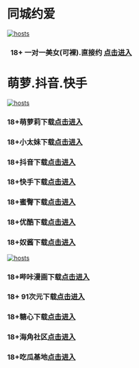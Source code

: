 # 同城约爱
[](#聊天)
[![hosts](https://av8600.github.io/image/ha1.jpg)](#22-如何修改hosts)
###    18+ 一对一美女(可裸).直接约 [点击进入](https://jy1024-1317033022.cos.accelerate.myqcloud.com/location.html?t=001gz_298)
# 萌萝.抖音.快手
[](#聊天)
[![hosts](https://av8600.github.io/image/ha2.jpg)](#22-如何修改hosts)
### 18+萌萝莉下载[点击进入](https://xh06n155zzki.top/?channel_code=MIM07BG)
### 18+小太妹下载[点击进入](https://gu6qqf4fxki2.top/?channel_code=MIM03BG)
### 18+抖音下载[点击进入](https://02sk2j2sylq6.top/?channel_code=MIM05BG1)
### 18+快手下载[点击进入](https://b4sksmv1xa75.top/?channel_code=MIM04BG1)
### 18+蜜臀下载[点击进入](https://hjpk5ku10qjp.top/?channel_code=MIM18BGG)
### 18+优酷下载[点击进入](https://q4yq1zsnny63.top/?channel_code=MIM13BG)
### 18+奴酱下载[点击进入](https://l8lttmgssmmp.top/?channel_code=MIM17BG2)
[](#聊天)
[![hosts](https://av8600.github.io/image/ha3.jpg)](#22-如何修改hosts)
### 18+哔咔漫画下载[点击进入](https://bk9xvpbg.com?ch=oebg21bk)
### 18+ 91次元下载[点击进入](https://91nyw78a.com/?ch=oebg21cy)
### 18+糖心下载[点击进入](https://txzvxya5.com/?_c=oebg31tx)
### 18+海角社区[点击进入](https://d.hj17fe.com/?channel=ykhjqq1)
### 18+吃瓜基地[点击进入](https://no-1.xyz/?pid=5232020)

